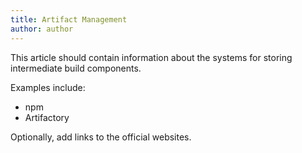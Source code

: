 ```yaml
---
title: Artifact Management
author: author
---
```


This article should contain information about the systems for storing intermediate build components.

Examples include:
* npm
* Artifactory

Optionally, add links to the official websites.
